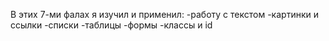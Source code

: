 В этих 7-ми фалах я изучил и применил:
-работу с текстом
-картинки и ссылки
-списки
-таблицы
-формы
-классы и id
